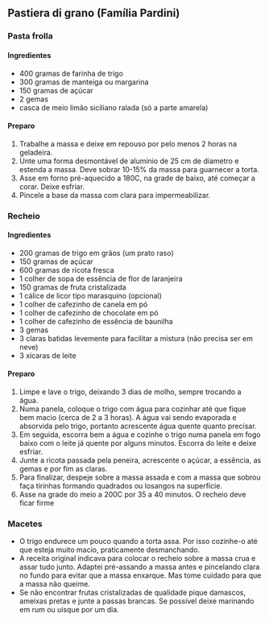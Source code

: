 ## Pastiera di grano (Família Pardini)

### Pasta frolla

#### Ingredientes
* 400 gramas de farinha de trigo
* 300 gramas de manteiga ou margarina
* 150 gramas de açúcar
* 2 gemas
* casca de meio limão siciliano ralada (só a parte amarela)

#### Preparo
1. Trabalhe a massa e deixe em repouso por pelo menos 2 horas na geladeira.
2. Unte uma forma desmontável de alumínio de 25 cm de diametro e estenda a massa. Deve sobrar 10-15% da massa para guarnecer a torta.
4. Asse em forno pré-aquecido a 180C, na grade de baixo, até começar a corar. Deixe esfriar.
5. Pincele a base da massa com clara para impermeabilizar.

### Recheio

#### Ingredientes
* 200 gramas de trigo em grãos (um prato raso)
* 150 gramas de açúcar
* 600 gramas de ricota fresca
* 1 colher de sopa de essência de flor de laranjeira
* 150 gramas de fruta cristalizada
* 1 cálice de licor tipo marasquino (opcional)
* 1 colher de cafezinho de canela em pó
* 1 colher de cafezinho de chocolate em pó
* 1 colher de cafezinho de essência de baunilha
* 3 gemas
* 3 claras batidas levemente para facilitar a mistura (não precisa ser em neve)
* 3 xícaras de leite

#### Preparo

1. Limpe e lave o trigo, deixando 3 dias de molho, sempre trocando a água.
2. Numa panela, coloque o trigo com água para cozinhar até que fique bem macio (cerca de 2 a 3 horas).
A água vai sendo evaporada e absorvida pelo trigo, portanto acrescente água quente quanto precisar.
3. Em seguida, escorra bem a água e cozinhe o trigo numa panela em fogo baixo com o leite já quente por
alguns minutos. Escorra do leite e deixe esfriar.
4. Junte a ricota passada pela peneira, acrescente o açúcar, a essência, as gemas e por fim as
claras.
5. Para finalizar, despeje sobre a massa assada e com a massa que sobrou faça tirinhas formando quadrados ou
losangos na superfície.
6. Asse na grade do meio a 200C por 35 a 40 minutos. O recheio deve ficar firme

### Macetes
* O trigo endurece um pouco quando a torta assa. Por isso cozinhe-o até que esteja muito macio, praticamente desmanchando.
* A receita original indicava para colocar o recheio sobre a massa crua e assar tudo junto. Adaptei pré-assando a massa antes e pincelando clara no fundo para evitar que a massa enxarque. Mas tome cuidado para que a massa não queime.
* Se não encontrar frutas cristalizadas de qualidade pique damascos, ameixas pretas e junte a passas brancas. Se possível deixe marinando em rum ou uísque por um dia.
